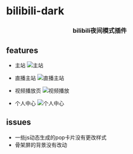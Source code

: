 # bilibili-dark

<h3 align="center">bilibili夜间模式插件</还>

## features

- 主站
![主站](https://cdn.jsdelivr.net/gh/PancakeDogLLL/imageBed/img/bili-main.png)

- 直播主站
![直播主站](https://cdn.jsdelivr.net/gh/PancakeDogLLL/imageBed/img/bili-live.png)

- 视频播放页
![视频播放](https://cdn.jsdelivr.net/gh/PancakeDogLLL/imageBed/img/bili-video.png)

- 个人中心
![个人中心](https://cdn.jsdelivr.net/gh/PancakeDogLLL/imageBed/img/bili-space.png)

## issues

- 一些js动态生成的pop卡片没有更改样式
- 骨架屏的背景没有改动
